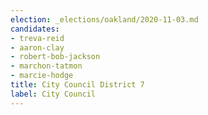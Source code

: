 ```yaml
---
election: _elections/oakland/2020-11-03.md
candidates:
- treva-reid
- aaron-clay
- robert-bob-jackson
- marchon-tatmon
- marcie-hodge
title: City Council District 7
label: City Council
---
```

